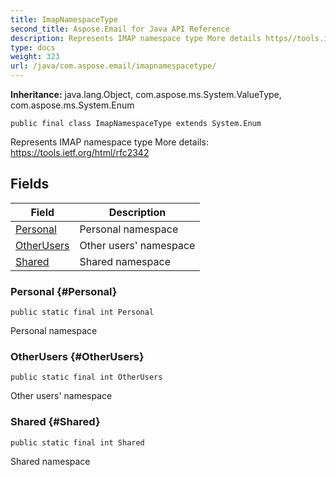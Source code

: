 ```yaml
---
title: ImapNamespaceType
second_title: Aspose.Email for Java API Reference
description: Represents IMAP namespace type More details https//tools.ietf.org/html/rfc2342
type: docs
weight: 323
url: /java/com.aspose.email/imapnamespacetype/
---
```

**Inheritance:**
java.lang.Object, com.aspose.ms.System.ValueType, com.aspose.ms.System.Enum
```
public final class ImapNamespaceType extends System.Enum
```

Represents IMAP namespace type More details: https://tools.ietf.org/html/rfc2342
## Fields

| Field | Description |
| --- | --- |
| [Personal](#Personal) | Personal namespace |
| [OtherUsers](#OtherUsers) | Other users' namespace |
| [Shared](#Shared) | Shared namespace |
### Personal {#Personal}
```
public static final int Personal
```


Personal namespace

### OtherUsers {#OtherUsers}
```
public static final int OtherUsers
```


Other users' namespace

### Shared {#Shared}
```
public static final int Shared
```


Shared namespace

